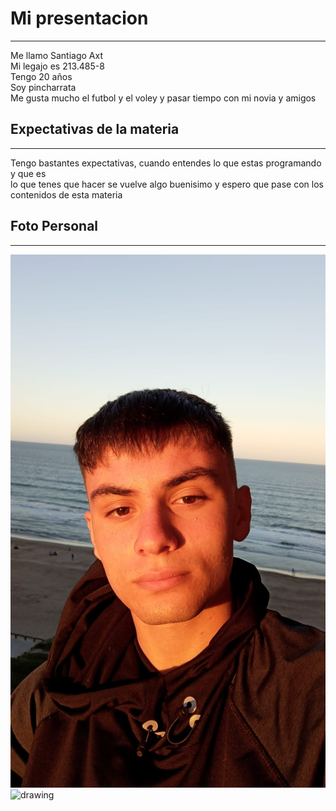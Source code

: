# Mi presentacion
___
Me llamo Santiago Axt <br> 
Mi legajo es 213.485-8 <br>
Tengo 20 años <br>
Soy pincharrata <br>
Me gusta mucho el futbol y el voley y pasar tiempo con mi novia y amigos <br>

## Expectativas de la materia 
___

Tengo bastantes expectativas, cuando entendes lo que estas programando y que es <br>
lo que tenes que hacer se vuelve algo buenisimo y espero que pase con los <br>
contenidos de esta materia <br>

## Foto Personal
___

![Foto mia](https://github.com/pdepjm/2025-tp0-presentacion-Santax16/blob/main/WhatsApp%20Image%202025-03-28%20at%201.14.18%20PM.jpeg)
<img src="[Foto mia](https://github.com/pdepjm/2025-tp0-presentacion-Santax16/blob/main/WhatsApp%20Image%202025-03-28%20at%201.14.18%20PM.jpeg)" alt="drawing" width="200"/>
